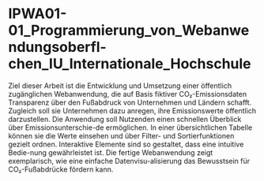 # IPWA01-01_Programmierung_von_Webanwendungsoberfl-chen_IU_Internationale_Hochschule

Ziel dieser Arbeit ist die Entwicklung und Umsetzung einer öffentlich zugänglichen Webanwendung, die auf Basis fiktiver CO₂-Emissionsdaten Transparenz über den Fußabdruck von Unternehmen und Ländern schafft. Zugleich soll sie Unternehmen dazu anregen, ihre Emissionswerte öffentlich darzustellen. Die Anwendung soll Nutzenden einen schnellen Überblick über Emissionsunterschie-de ermöglichen. In einer übersichtlichen Tabelle können sie die Werte einsehen und über Filter- und Sortierfunktionen gezielt ordnen. Interaktive Elemente sind so gestaltet, dass eine intuitive Bedie-nung gewährleistet ist. Die fertige Webanwendung zeigt exemplarisch, wie eine einfache Datenvisu-alisierung das Bewusstsein für CO₂-Fußabdrücke fördern kann.
